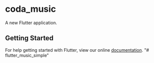 # coda_music

A new Flutter application.

## Getting Started

For help getting started with Flutter, view our online
[documentation](https://flutter.io/).
"# flutter_music_simple" 
